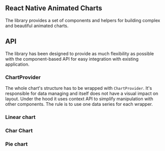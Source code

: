 ## React Native Animated Charts

The library provides a set of components and helpers for building complex and beautiful animated charts.


## API
The library has been designed to provide as much flexibility as possible with the component-based API for easy integration with existing application. 

### ChartProvider
The whole chart's structure has to be wrapped with `ChartProvider`. It's responsible for data managing and itself does not have a visual impact on layout. Under the hood it uses context API to simplify manipulation with other components. The rule is to use one data series for each wrapper. 


### Linear chart

### Char Chart
 
### Pie chart



